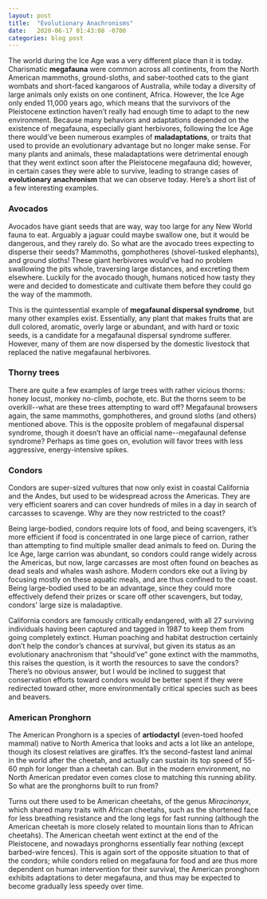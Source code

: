 ```yaml
---
layout: post
title:  "Evolutionary Anachronisms"
date:   2020-06-17 01:43:08 -0700
categories: blog post
---
```


The world during the Ice Age was a very different place than it is today.  Charismatic **megafauna** were common across all continents, from the North American mammoths, ground-sloths, and saber-toothed cats to the giant wombats and short-faced kangaroos of Australia, while today a diversity of large animals only exists on one continent, Africa.  However, the Ice Age only ended 11,000 years ago, which means that the survivors of the Pleistocene extinction haven’t really had enough time to adapt to the new environment.  Because many behaviors and adaptations depended on the existence of megafauna, especially giant herbivores, following the Ice Age there would’ve been numerous examples of **maladaptations**, or traits that used to provide an evolutionary advantage but no longer make sense.  For many plants and animals, these maladaptations were detrimental enough that they went extinct soon after the Pleistocene megafauna did; however, in certain cases they were able to survive, leading to strange cases of **evolutionary anachronism** that we can observe today.  Here’s a short list of a few interesting examples.

### Avocados
Avocados have giant seeds that are way, way too large for any New World fauna to eat.  Arguably a jaguar could maybe swallow one, but it would be dangerous, and they rarely do.  So what are the avocado trees expecting to disperse their seeds?  Mammoths, gomphotheres (shovel-tusked elephants), and ground sloths!  These giant herbivores would’ve had no problem swallowing the pits whole, traversing large distances, and excreting them elsewhere.  Luckily for the avocado though, humans noticed how tasty they were and decided to domesticate and cultivate them before they could go the way of the mammoth.

This is the quintessential example of **megafaunal dispersal syndrome**, but many other examples exist.  Essentially, any plant that makes fruits that are dull colored, aromatic, overly large or abundant, and with hard or toxic seeds, is a candidate for a megafaunal dispersal syndrome sufferer.  However, many of them are now dispersed by the domestic livestock that replaced the native megafaunal herbivores.

### Thorny trees
There are quite a few examples of large trees with rather vicious thorns: honey locust, monkey no-climb, pochote, etc.  But the thorns seem to be overkill--what are these trees attempting to ward off?  Megafaunal browsers again, the same mammoths, gomphotheres, and ground sloths (and others) mentioned above.  This is the opposite problem of megafaunal dispersal syndrome, though it doesn’t have an official name--megafaunal defense syndrome?  Perhaps as time goes on, evolution will favor trees with less aggressive, energy-intensive spikes.

### Condors
Condors are super-sized vultures that now only exist in coastal California and the Andes, but used to be widespread across the Americas.  They are very efficient soarers and can cover hundreds of miles in a day in search of carcasses to scavenge.  Why are they now restricted to the coast?

Being large-bodied, condors require lots of food, and being scavengers, it’s more efficient if food is concentrated in one large piece of carrion, rather than attempting to find multiple smaller dead animals to feed on.  During the Ice Age, large carrion was abundant, so condors could range widely across the Americas, but now, large carcasses are most often found on beaches as dead seals and whales wash ashore.  Modern condors eke out a living by focusing mostly on these aquatic meals, and are thus confined to the coast.  Being large-bodied used to be an advantage, since they could more effectively defend their prizes or scare off other scavengers, but today, condors' large size is maladaptive.

California condors are famously critically endangered, with all 27 surviving individuals having been captured and tagged in 1987 to keep them from going completely extinct.  Human poaching and habitat destruction certainly don’t help the condor’s chances at survival, but given its status as an evolutionary anachronism that “should’ve” gone extinct with the mammoths, this raises the question, is it worth the resources to save the condors?  There’s no obvious answer, but I would be inclined to suggest that conservation efforts toward condors would be better spent if they were redirected toward other, more environmentally critical species such as bees and beavers.

### American Pronghorn
The American Pronghorn is a species of **artiodactyl** (even-toed hoofed mammal) native to North America that looks and acts a lot like an antelope, though its closest relatives are giraffes.  It’s the second-fastest land animal in the world after the cheetah, and actually can sustain its top speed of 55-60 mph for longer than a cheetah can.  But in the modern environment, no North American predator even comes close to matching this running ability.  So what are the pronghorns built to run from?

Turns out there used to be American cheetahs, of the genus *Miracinonyx*, which shared many traits with African cheetahs, such as the shortened face for less breathing resistance and the long legs for fast running (although the American cheetah is more closely related to mountain lions than to African cheetahs).  The American cheetah went extinct at the end of the Pleistocene, and nowadays pronghorns essentially fear nothing (except barbed-wire fences).  This is again sort of the opposite situation to that of the condors; while condors relied on megafauna for food and are thus more dependent on human intervention for their survival, the American pronghorn exhibits adaptations to deter megafauna, and thus may be expected to become gradually less speedy over time.
